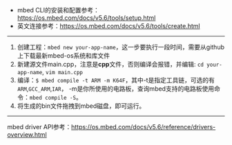 * mbed CLI的安装和配置参考：https://os.mbed.com/docs/v5.6/tools/setup.html
* 英文连接参考：https://os.mbed.com/docs/v5.6/tools/create.html
-----
1. 创建工程：`mbed new your-app-name`，这一步要执行一段时间，需要从github上下载最新mbed-os系统和库文件
1. 新建源文件main.cpp，注意是**cpp**文件，否则编译会报错，并编辑: `cd your-app-name`, `vim main.cpp`
1. 编译：`$ mbed compile -t ARM -m K64F`，其中-t是指定工具链，可选的有`ARM`,`GCC_ARM`,`IAR`， -m是你所使用的电路板，查询mbed支持的电路板使用命令：`mbed compile -S`。
1. 将生成的bin文件拖拽到mbed磁盘，即可运行。
------
mbed driver API参考：https://os.mbed.com/docs/v5.6/reference/drivers-overview.html
